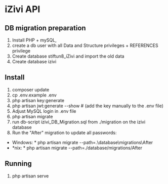 # iZivi API

## DB migration preparation
1. Install PHP + mySQL, 
2. create a db user with all Data and Structure privileges + REFERENCES privilege
2. Create database stiftun8_iZivi and import the old data
3. Create database izivi

## Install
1. composer update
2. cp .env.example .env
3. php artisan key:generate
4. php artisan jwt:generate --show # (add the key manually to the .env file)
5. Adjust MySQL login in .env file
6. php artisan migrate
7. run db-script izivi_DB_Migration.sql from ./migration on the izivi database
8. Run the "After" migration to update all passwords:  
* Windows:
        * php artisan migrate --path=.\database\migrations\After
* *nix:
        * php artisan migrate --path=./database/migrations/After

## Running
1. php artisan serve